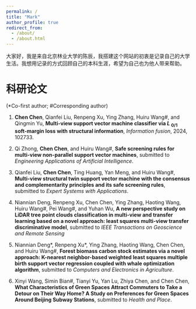 ```yaml
---
permalink: /
title: "Mark"
author_profile: true
redirect_from: 
  - /about/
  - /about.html
---
```


大家好，我是来自北京林业大学的陈辰，我搭建这个网站的初衷是记录自己的大学生活。我想用记录的方式回顾自己的本科生涯，希望为自己也为他人带来帮助。

# 科研论文
(\*Co-first author;  \#Corresponding author) 
1. **Chen Chen**, Qianfei Liu, Renpeng Xu, Ying Zhang, Huiru Wang\#, and Qingmin Yu, **Multi-view support vector machine classifier via *L* <sub>0/1</sub> soft-margin loss with structural information**, *Information fusion*, 2024, 102733.


2. Qi Zhong, **Chen Chen**, and Huiru Wang\#, **Safe screening rules for multi-view non-parallel support vector machines**, submitted to *Engineering Applications of Artificial Intelligence*.


3. Qianfei Liu, **Chen Chen**, Ting Huang, Yan Meng, and Huiru Wang\#, **Multi-view structural twin support vector machine with the consensus and complementarity principles and its safe screening rules**, submitted to *Expert Systems with Applications*.


4. Niannian Deng, Renpeng Xu, Chen Chen, Ying Zhang, Haoting Wang, Huiru Wang\#, Pei Wang\#, and Yuhan Wu, **A new perspective study on LiDAR tree point clouds classification in multi-view and transfer learning based on a novel approach: least squares multi-view transfer discriminative model**, submitted to *IEEE Transactions on Geoscience and Remote Sensing*


5. Niannian Deng\*, Renpeng Xu\*, Ying Zhang, Haoting Wang, Chen Chen, and Huiru Wang\#, **Forest biomass carbon stock estimates via a novel approach: K-nearest neighbor-based weighted least squares multiple birth support vector regression coupled with whale optimization algorithm**, submitted to *Computers and Electronics in Agriculture*.


6. Xinyi Wang, Simin Bian\#, Tianyi Yu, Yan Lu, Zhiya Chen, and Chen Chen, **What Characteristics of Green Spaces Attract Commuters to Take a Detour on Their Way Home? A Study on Preferences for Green Spaces Around Beijing Subway Stations**, submitted to *Health and Place*.
